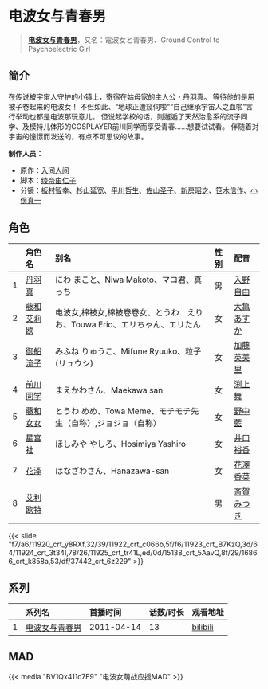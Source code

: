 # 电波女与青春男


> <u>**[电波女与青春男](http://bgm.tv/subject/10377)**</u>，又名：電波女と青春男、Ground Control to Psychoelectric Girl

## 简介


在传说被宇宙人守护的小镇上，寄宿在姑母家的主人公・丹羽真。
等待他的是用被子卷起来的电波女！
不但如此、“地球正遭窥伺啦”“自己继承宇宙人之血啦”言行举动也都是电波那玩意儿。
但说起学校的话，则邂逅了天然治愈系的流子同学、及模特儿体形的COSPLAYER前川同学而享受青春……想要试试看。
伴随着对宇宙的憧憬而发送的，有点不可思议的故事。

**制作人员：**
- 原作：[入间人间](http://bgm.tv/person/6207)
- 脚本：[绫奈由仁子](http://bgm.tv/person/7345)
- 分镜：[板村智幸](http://bgm.tv/person/8541)、[杉山延宽](http://bgm.tv/person/3458)、[平川哲生](http://bgm.tv/person/3798)、[佐山圣子](http://bgm.tv/person/900)、[新房昭之](http://bgm.tv/person/692)、[笹木信作](http://bgm.tv/person/14792)、[小俣真一](http://bgm.tv/person/7608)

## 角色

|     |   角色名   |   别名  | 性别 |  配音  |
|:--- |:------  |:----      |:---  |:--   |
| 1 | [丹羽真](http://bgm.tv/character/11920) | にわ まこと、Niwa Makoto、マコ君、真っち | 男 | [入野自由](http://bgm.tv/person/4258) |
| 2 | [藤和艾莉欧](http://bgm.tv/character/11922) | 电波女,棉被女,棉被卷卷女、とうわ　えりお、Touwa Erio、エリちゃん、エリたん | 女 | [大亀あすか](http://bgm.tv/person/5008) |
| 3 | [御船流子](http://bgm.tv/character/11923) | みふね りゅうこ、Mifune Ryuuko、粒子(リュウシ) | 女 | [加藤英美里](http://bgm.tv/person/4850) |
| 4 | [前川同学](http://bgm.tv/character/11924) | まえかわさん、Maekawa san | 女 | [渕上舞](http://bgm.tv/person/6209) |
| 5 | [藤和女女](http://bgm.tv/character/11925) | とうわ めめ、Towa Meme、モチモチ先生（自称）,ジョジョ（自称） | 女 | [野中藍](http://bgm.tv/person/4371) |
| 6 | [星宫社](http://bgm.tv/character/15138) | ほしみや やしろ、Hosimiya Yashiro | 女 | [井口裕香](http://bgm.tv/person/4851) |
| 7 | [花泽](http://bgm.tv/character/16866) | はなざわさん、Hanazawa-san | 女 | [花澤香菜](http://bgm.tv/person/4765) |
| 8 | [艾利欧特](http://bgm.tv/character/37442) |  | 男 | [斎賀みつき](http://bgm.tv/person/3924) |

{{< slide "f7/a6/11920_crt_y8RXf,32/39/11922_crt_c066b,5f/f6/11923_crt_B7KzQ,3d/64/11924_crt_3t34I,78/26/11925_crt_tr41L,ed/0d/15138_crt_5AavQ,8f/29/16866_crt_k858a,53/df/37442_crt_6z229" >}}

## 系列

|     |   系列名   |   首播时间  | 话数/时长  | 观看地址 |
|:---  |:------    |:----      |:---       |:---  |
| 1 |[电波女与青春男](https://bgm.tv/subject/10377)| 2011-04-14 | 13 | [bilibili](https://www.bilibili.com/bangumi/play/ep247861)  |


## MAD

{{< media  "BV1Qx411c7F9"
"电波女萌战应援MAD"  >}}
